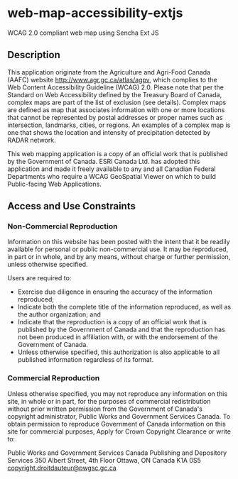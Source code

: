 web-map-accessibility-extjs
===========================

WCAG 2.0 compliant web map using Sencha Ext JS

## Description
This application originate from the Agriculture and Agri-Food Canada (AAFC) website http://www.agr.gc.ca/atlas/agpv, which complies to the Web Content Accessibility Guideline (WCAG) 2.0.   Please note that per the Standard on Web Accessibility defined by the Treasury Board of Canada, complex maps are part of the list of exclusion (see details). Complex maps are defined as map that associates information with one or more locations that cannot be represented by postal addresses or proper names such as intersection, landmarks, cities, or regions.  An examples of a complex map is one that shows the location and intensity of precipitation detected by RADAR network. 

This web mapping application is a copy of an official work that is published by the Government of Canada. ESRI Canada Ltd. has adopted this application and made it freely available to any and all Canadian Federal Departments who require a WCAG GeoSpatial Viewer on which to build Public-facing Web Applications.

## Access and Use Constraints
### Non-Commercial Reproduction
Information on this website has been posted with the intent that it be readily available for personal or public non-commercial use. It may be reproduced, in part or in whole, and by any means, without charge or further permission, unless otherwise specified.

Users are required to:

* Exercise due diligence in ensuring the accuracy of the information reproduced;
* Indicate both the complete title of the information reproduced, as well as the author organization; and
* Indicate that the reproduction is a copy of an official work that is published by the Government of Canada and that the reproduction has not been produced in affiliation with, or with the endorsement of the Government of Canada.
* Unless otherwise specified, this authorization is also applicable to all published information regardless of its format.

### Commercial Reproduction
Unless otherwise specified, you may not reproduce any information on this site, in whole or in part, for the purposes of commercial redistribution without prior written permission from the Government of Canada's copyright administrator, Public Works and Government Services Canada. To obtain permission to reproduce Government of Canada information on this site for commercial purposes, Apply for Crown Copyright Clearance or write to:

Public Works and Government Services Canada
Publishing and Depository Services
350 Albert Street, 4th Floor
Ottawa, ON
Canada 
K1A 0S5
copyright.droitdauteur@pwgsc.gc.ca
